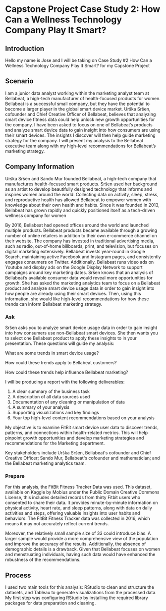 # Capstone Project Case Study 2: How Can a Wellness Technology Company Play It Smart?

## Introduction
Hello my name is Jose and I will be taking on Case Study #2 How Can a Wellness Technology Company Play It Smart? for my Capstone Project

## Scenario

I am a junior data analyst working within the marketing analyst team at Bellabeat, a high-tech manufacturer of health-focused products for women. Bellabeat is a successful small company, but they have the potential to become a larger player in the global smart device market. Urška Sršen, cofounder and Chief Creative Officer of Bellabeat, believes that analyzing smart device fitness data could help unlock new growth opportunities for the company. I have been asked to focus on one of Bellabeat’s products and analyze smart device data to gain insight into how consumers are using their smart devices. The insights I discover will then help guide marketing strategy for the company. I will present my analysis to the Bellabeat executive team along with my high-level recommendations for Bellabeat’s marketing strategy.

## Company Information

Urška Sršen and Sando Mur founded Bellabeat, a high-tech company that manufactures health-focused smart products. Sršen used her background as an artist to develop beautifully designed technology that informs and inspires women around the world. Collecting data on activity, sleep, stress, and reproductive health has allowed Bellabeat to empower women with knowledge about their own health and habits. Since it was founded in 2013, Bellabeat has grown rapidly and quickly positioned itself as a tech-driven wellness company for women

By 2016, Bellabeat had opened offices around the world and launched multiple products. Bellabeat products became available through a growing number of online retailers in addition to their own e-commerce channel on their website. The company has invested in traditional advertising media, such as radio, out-of-home billboards, print, and television, but focuses on digital marketing extensively. Bellabeat invests year-round in Google Search, maintaining active Facebook and Instagram pages, and consistently engages consumers on Twitter. Additionally, Bellabeat runs video ads on Youtube and display ads on the Google Display Network to support campaigns around key marketing dates. Sršen knows that an analysis of Bellabeat’s available consumer data would reveal more opportunities for growth. She has asked the marketing analytics team to focus on a Bellabeat product and analyze smart device usage data in order to gain insight into how people are already using their smart devices. Then, using this information, she would like high-level recommendations for how these trends can inform Bellabeat marketing strategy.

### Ask
Sršen asks you to analyze smart device usage data in order to gain insight into how consumers use non-Bellabeat smart
devices. She then wants you to select one Bellabeat product to apply these insights to in your presentation. These questions
will guide my analysis:

What are some trends in smart device usage?

How could these trends apply to Bellabeat customers?

How could these trends help influence Bellabeat marketing?

I will be producing a report with the following deliverables:
1. A clear summary of the business task
2. A description of all data sources used
3. Documentation of any cleaning or manipulation of data
4. A summary of your analysis
5. Supporting visualizations and key findings
6. Your top high-level content recommendations based on your analysis

My objective is to examine FitBit smart device user data to discover trends, patterns, and connections within health-related metrics. This will help pinpoint growth opportunities and develop marketing strategies and recommendations for the Marketing department.

Key stakeholders include Urška Sršen, Bellabeat's cofounder and Chief Creative Officer; Sando Mur, Bellabeat's cofounder and mathematician; and the Bellabeat marketing analytics team.

### Prepare

For this analysis, the FitBit Fitness Tracker Data was used. This dataset, available on Kaggle by Mobius under the Public Domain Creative Commons License, this includes detailed records from thirty Fitbit users who consented to share their data. It provides minute-by-minute information on physical activity, heart rate, and sleep patterns, along with data on daily activities and steps, offering valuable insights into user habits and behaviors.
The FitBit Fitness Tracker data was collected in 2016, which means it may not accurately reflect current trends.

Moreover, the relatively small sample size of 33 could introduce bias. A larger sample would provide a more comprehensive view of the population and improve the accuracy of the results. Additionally, the absence of demographic details is a drawback. Given that Bellabeat focuses on women and menstruating individuals, having such data would have enhanced the robustness of the recommendations.

## Process 


I used two main tools for this analysis: RStudio to clean and structure the datasets, and Tableau to generate visualizations from the processed data. My first step was configuring RStudio by installing the required library packages for data preparation and cleaning.


